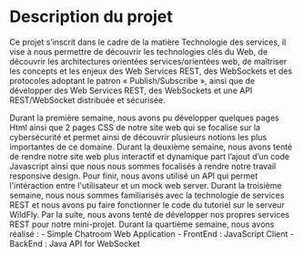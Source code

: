 # Description du projet
Ce projet s’inscrit dans le cadre de la matière Technologie des services, il vise à nous permettre de découvrir 
les technologies clés du Web, de découvrir les architectures orientées services/orientées web, de maîtriser les 
concepts et les enjeux des Web Services REST, des WebSockets et des protocoles adoptant le patron « Publish/Subscribe », ainsi
que de développer des Web Services REST, des WebSockets et une API REST/WebSocket distribuée et sécurisée.

Durant la première semaine, nous avons pu développer quelques pages Html ainsi que 2 pages CSS de notre site web qui se focalise
sur la cybersécurité et permet ainsi de découvrir plusieurs notions les plus importantes de ce domaine.
Durant la deuxième semaine, nous avons tenté de rendre notre site web plus interactif et dynamique part l’ajout
d’un code Javascript ainsi que nous nous sommes focalisés à rendre notre travail responsive design. 
Pour finir, nous avons utilisé un API qui permet l'intéraction entre l'utilisateur et un mock web server.
Durant la troisième semaine, nous nous sommes familiarisés avec la technologie de services REST et nous avons pu faire fonctionner le code
du tutoriel sur le serveur WildFly. Par la suite, nous avons tenté de développer nos propres services REST pour notre mini-projet.
Durant la quartième semaine, nous avons réalisé : 
                               - Simple Chatroom Web Application
                               - FrontEnd : JavaScript Client
                               - BackEnd : Java API for WebSocket 
